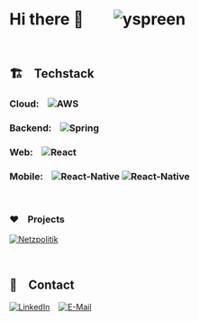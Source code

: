 
# Hi there 👋  &nbsp;&nbsp;&nbsp;&nbsp;&nbsp;&nbsp; <img src="https://komarev.com/ghpvc/?username=NiklasLehnfeld" alt="yspreen" /> <br/>

<br/>

## 🏗 &nbsp;&nbsp; Techstack

### Cloud: &nbsp;&nbsp; ![AWS](https://img.shields.io/badge/-AWS-000000?style=flat-square&logo=amazonaws&logoColor=%23000000&labelColor=%23FF9900&color=%23FF9900)

### Backend: &nbsp;&nbsp; ![Spring](http://img.shields.io/badge/-Spring-6DB33F?style=flat-square&logo=spring&logoColor=ffffff)

### Web: &nbsp;&nbsp; ![React](https://img.shields.io/badge/-React-%23282C34?style=flat-square&logo=react)


### Mobile: &nbsp;&nbsp; ![React-Native](https://img.shields.io/badge/React--Native-%23282C34?style=flat-square&logo=react) ![React-Native](https://img.shields.io/badge/Flutter-blue?style=flat-square&logo=flutter)


<br/>

### ❤️ &nbsp;&nbsp; Projects

[![Netzpolitik](https://img.shields.io/badge/Netzpolitik-GooglePlay-9cf)](https://play.google.com/store/apps/details?id=net.lehnfeld.netzpolitik)

<br/>


## 💌 &nbsp;&nbsp; Contact 
[![LinkedIn](http://img.shields.io/badge/-LinkedIn-0072b1?style=flat-square&logo=linkedin&logoColor=ffffff)](https://www.linkedin.com/in/lehnfeld/)&nbsp;&nbsp;&nbsp;&nbsp;[![E-Mail](https://img.shields.io/badge/%F0%9F%93%A7-E--Mail-red)](mailto:niklas@lehnfeld.net) 

